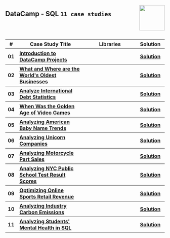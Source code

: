 <a href="/datacamp/SQL/README.md"><img align="right" width="80" src="/logos/datacamp.png"></img></a>

## DataCamp - SQL `11 case studies`

<br><br>

<table>
    <head>
        <tr>
<th align="center">#</th>
<th align="center" width="600px">Case Study Title</th>
<th align="center" width="480px">Libraries</th>
<th align="center" width="120px">Solution</th>
        </tr>
    </head>
    <tbody>
        <tr>
<th align="center">01</th>
<th align="left"><a href="https://app.datacamp.com/learn/projects/introduction-to-projects">Introduction to DataCamp Projects</a></th>
<th align="left"></th>
<th align="center"><a href="https://github.com/cs-MohamedAyman/Data-Science-Case-Studies/tree/master/datacamp/SQL/">Solution</a></th>
        </tr>
        <tr>
<th align="center">02</th>
<th align="left"><a href="https://app.datacamp.com/learn/projects/worlds_oldest_businesses">What and Where are the World's Oldest Businesses</a></th>
<th align="left"></th>
<th align="center"><a href="https://github.com/cs-MohamedAyman/Data-Science-Case-Studies/tree/master/datacamp/SQL/">Solution</a></th>
        </tr>
        <tr>
<th align="center">03</th>
<th align="left"><a href="https://app.datacamp.com/learn/projects/754">Analyze International Debt Statistics</a></th>
<th align="left"></th>
<th align="center"><a href="https://github.com/cs-MohamedAyman/Data-Science-Case-Studies/tree/master/datacamp/SQL/">Solution</a></th>
        </tr>
        <tr>
<th align="center">04</th>
<th align="left"><a href="https://app.datacamp.com/learn/projects/1413">When Was the Golden Age of Video Games</a></th>
<th align="left"></th>
<th align="center"><a href="https://github.com/cs-MohamedAyman/Data-Science-Case-Studies/tree/master/datacamp/SQL/">Solution</a></th>
        </tr>
        <tr>
<th align="center">05</th>
<th align="left"><a href="https://app.datacamp.com/learn/projects/1441">Analyzing American Baby Name Trends</a></th>
<th align="left"></th>
<th align="center"><a href="https://github.com/cs-MohamedAyman/Data-Science-Case-Studies/tree/master/datacamp/SQL/">Solution</a></th>
        </tr>
        <tr>
<th align="center">06</th>
<th align="left"><a href="https://app.datacamp.com/learn/projects/1531">Analyzing Unicorn Companies</a></th>
<th align="left"></th>
<th align="center"><a href="https://github.com/cs-MohamedAyman/Data-Science-Case-Studies/tree/master/datacamp/SQL/">Solution</a></th>
        </tr>
        <tr>
<th align="center">07</th>
<th align="left"><a href="https://app.datacamp.com/learn/projects/1574">Analyzing Motorcycle Part Sales</a></th>
<th align="left"></th>
<th align="center"><a href="https://github.com/cs-MohamedAyman/Data-Science-Case-Studies/tree/master/datacamp/SQL/">Solution</a></th>
        </tr>
        <tr>
<th align="center">08</th>
<th align="left"><a href="https://app.datacamp.com/learn/projects/nyc_school_scores">Analyzing NYC Public School Test Result Scores</a></th>
<th align="left"></th>
<th align="center"><a href="https://github.com/cs-MohamedAyman/Data-Science-Case-Studies/tree/master/datacamp/SQL/">Solution</a></th>
        </tr>
        <tr>
<th align="center">09</th>
<th align="left"><a href="https://app.datacamp.com/learn/projects/optimizing_online_revenue">Optimizing Online Sports Retail Revenue</a></th>
<th align="left"></th>
<th align="center"><a href="https://github.com/cs-MohamedAyman/Data-Science-Case-Studies/tree/master/datacamp/SQL/">Solution</a></th>
        </tr>
        <tr>
<th align="center">10</th>
<th align="left"><a href="https://app.datacamp.com/learn/projects/analyzing_industry_carbon_emissions">Analyzing Industry Carbon Emissions</a></th>
<th align="left"></th>
<th align="center"><a href="https://github.com/cs-MohamedAyman/Data-Science-Case-Studies/tree/master/datacamp/SQL/">Solution</a></th>
        </tr>
        <tr>
<th align="center">11</th>
<th align="left"><a href="https://app.datacamp.com/learn/projects/analyzing_students_mental_health">Analyzing Students' Mental Health in SQL</a></th>
<th align="left"></th>
<th align="center"><a href="https://github.com/cs-MohamedAyman/Data-Science-Case-Studies/tree/master/datacamp/SQL/">Solution</a></th>
        </tr>
    </head>
</table>


